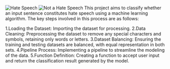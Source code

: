 ![Hate Speech](https://github.com/user-attachments/assets/1d8b9161-e43d-4429-b4f8-4afffb9d7a9a)
![Not a Hate Speech](https://github.com/user-attachments/assets/dbbff7cc-7efb-450a-ae5c-a78d0b74485e)
This project aims to classify whether an input sentence constitutes hate speech using a machine learning algorithm. The key steps involved in this process are as follows:

1.Loading the Dataset: Importing the dataset for processing.
2.Data Cleaning: Preprocessing the dataset to remove any special characters and symbols, retaining only words or letters.
3.Dataset Balancing: Ensuring the training and testing datasets are balanced, with equal representation in both sets.
4.Pipeline Process: Implementing a pipeline to streamline the modeling of the data.
5.Function Definition: Creating a function to accept user input and return the classification result generated by the model.
